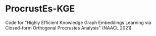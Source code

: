 # ProcrustEs-KGE
Code for "Highly Efficient Knowledge Graph Embeddings Learning via Closed-form Orthogonal Procrustes Analysis" (NAACL 2021)
